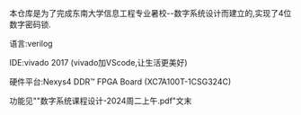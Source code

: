 本仓库是为了完成东南大学信息工程专业暑校--数字系统设计而建立的,实现了4位数字密码锁.

语言:verilog

IDE:vivado 2017	(vivado加VScode,让生活更美好)

硬件平台:Nexys4 DDR™ FPGA Board (XC7A100T-1CSG324C)

功能见""数字系统课程设计-2024周二上午.pdf"文末

